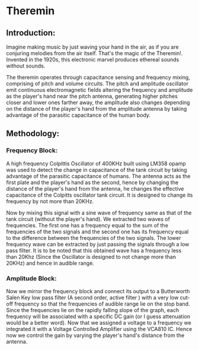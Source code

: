 # Theremin

## Introduction:
Imagine making music by just waving your hand in the air, as if you are conjuring melodies from the air itself. That's the magic of the Theremin!. Invented in the 1920s, this electronic marvel produces ethereal sounds without sounds.

The theremin operates through capacitance sensing and frequency mixing, comprising of pitch and volume circuits. The pitch and amplitude oscillator emit continuous electromagnetic fields altering the frequency and amplitude as the player's hand near the pitch antenna, generating higher pitches closer and lower ones farther away, the amplitude also changes depending on the distance of the player's hand from the amplitude antenna by taking advantage of the parasitic capacitance of the human body.
## Methodology:
### Frequency Block:
A high frequency Colpittis Oscillator of 400KHz built using LM358 opamp was used to detect the change in capacitance of the tank circuit by taking advantage of the parasitic capacitance of humans. The antenna acts as the first plate and the player's hand as the second, hence by changing the distance of the player's hand from the antenna, he changes the effective capacitance of the Colpitts oscillator tank circuit. It is designed to change its frequency by not more than 20KHz.

Now by mixing this signal with a sine wave of frequency same as that of the tank circuit (without the player's hand). We extracted two waves of frequencies. The first one has a frequency equal to the sum of the frequencies of the two signals and the second one has its frequency equal to the difference between the frequencies of the two signals. The lower frequency wave can be extracted by just passing the signals through a low pass filter. It is to be noted that this obtained wave has a frequency less than 20Khz (Since the Oscillator is designed to not change more than 20KHz) and hence in audible range. 

### Amplitude Block:
Now we mirror the frequency block and connect its output to a Butterworth Salen Key low pass filter (A second order, active filter ) with a very low cut-off frequency so that the frequencies of audible range lie on the stop band. Since the frequencies lie on the rapidly falling slope of the graph, each frequency will be associated with a specific DC gain (or I guess attenuation would be a better word). Now that we assigned a voltage to a frequency we integrated it with a Voltage Controlled Amplifier using the VCA810 IC. Hence now we control the gain by varying the player's hand's distance from the antenna.
